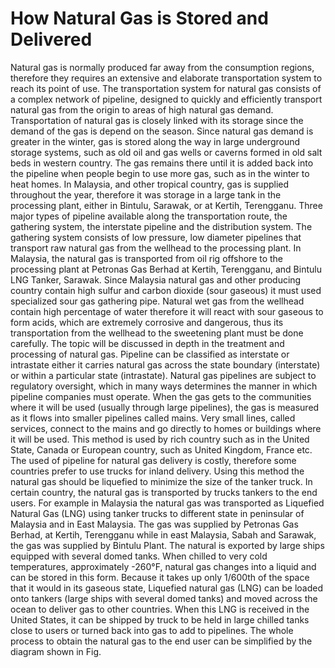 # How Natural Gas is Stored and Delivered
Natural gas is normally produced far away from the consumption regions, therefore they
requires an extensive and elaborate transportation system to reach its point of use. The
transportation system for natural gas consists of a complex network of pipeline, designed to
quickly and efficiently transport natural gas from the origin to areas of high natural gas
demand. Transportation of natural gas is closely linked with its storage since the demand of
the gas is depend on the season.
Since natural gas demand is greater in the winter, gas is stored along the way in large
underground storage systems, such as old oil and gas wells or caverns formed in old salt
beds in western country. The gas remains there until it is added back into the pipeline when
people begin to use more gas, such as in the winter to heat homes. In Malaysia, and other
tropical country, gas is supplied throughout the year, therefore it was storage in a large tank
in the processing plant, either in Bintulu, Sarawak, or at Kertih, Terengganu.
Three major types of pipeline available along the transportation route, the gathering system,
the interstate pipeline and the distribution system. The gathering system consists of low
pressure, low diameter pipelines that transport raw natural gas from the wellhead to the
processing plant. In Malaysia, the natural gas is transported from oil rig offshore to the
processing plant at Petronas Gas Berhad at Kertih, Terengganu, and Bintulu LNG Tanker,
Sarawak. Since Malaysia natural gas and other producing country contain high sulfur and
carbon dioxide (sour gaseous) it must used specialized sour gas gathering pipe. Natural wet
gas from the wellhead contain high percentage of water therefore it will react with sour
gaseous to form acids, which are extremely corrosive and dangerous, thus its transportation
from the wellhead to the sweetening plant must be done carefully. The topic will be
discussed in depth in the treatment and processing of natural gas.
Pipeline can be classified as interstate or intrastate either it carries natural gas across the
state boundary (interstate) or within a particular state (intrastate). Natural gas pipelines are
subject to regulatory oversight, which in many ways determines the manner in which
pipeline companies must operate. When the gas gets to the communities where it will be
used (usually through large pipelines), the gas is measured as it flows into smaller pipelines
called mains. Very small lines, called services, connect to the mains and go directly to homes
or buildings where it will be used. This method is used by rich country such as in the United
State, Canada or European country, such as United Kingdom, France etc.
The used of pipeline for natural gas delivery is costly, therefore some countries prefer to use
trucks for inland delivery. Using this method the natural gas should be liquefied to
minimize the size of the tanker truck. In certain country, the natural gas is transported by
trucks tankers to the end users. For example in Malaysia the natural gas was transported as
Liquefied Natural Gas (LNG) using tanker trucks to different state in peninsular of Malaysia
and in East Malaysia. The gas was supplied by Petronas Gas Berhad, at Kertih, Terengganu
while in east Malaysia, Sabah and Sarawak, the gas was supplied by Bintulu Plant. The
natural is exported by large ships equipped with several domed tanks.
When chilled to very cold temperatures, approximately -260°F, natural gas changes into a
liquid and can be stored in this form. Because it takes up only 1/600th of the space that it
would in its gaseous state, Liquefied natural gas (LNG) can be loaded onto tankers (large
ships with several domed tanks) and moved across the ocean to deliver gas to other
countries. When this LNG is received in the United States, it can be shipped by truck to be
held in large chilled tanks close to users or turned back into gas to add to pipelines. The
whole process to obtain the natural gas to the end user can be simplified by the diagram
shown in Fig.
